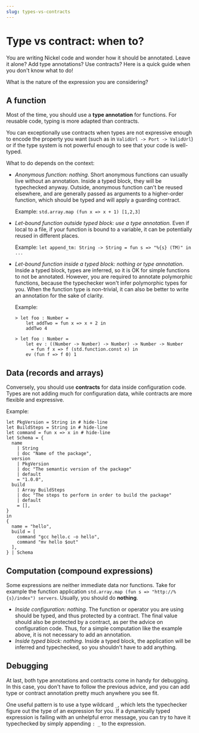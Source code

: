 ```yaml
---
slug: types-vs-contracts
---
```


# Type vs contract: when to?

You are writing Nickel code and wonder how it should be annotated. Leave it
alone? Add type annotations? Use contracts? Here is a quick guide when you don't
know what to do!

What is the nature of the expression you are considering?

## A function

Most of the time, you should use a **type annotation** for functions. For
reusable code, typing is more adapted than contracts.

You can exceptionally use contracts when types are not expressive enough to
encode the property you want (such as in `ValidUrl -> Port -> ValidUrl`) or if
the type system is not powerful enough to see that your code is well-typed.

What to do depends on the context:

- *Anonymous function: nothing*. Short anonymous functions can
    usually live without an annotation. Inside a typed block, they will be
    typechecked anyway. Outside, anonymous function can't be reused elsewhere,
    and are generally passed as arguments to a higher-order function, which
    should be typed and will apply a guarding contract.

    Example: `std.array.map (fun x => x + 1) [1,2,3]`

- *Let-bound function outside typed block: use a type annotation.* Even if
    local to a file, if your function is bound to a variable, it can be
    potentially reused in different places.

    Example: `let append_tm: String -> String = fun s => "%{s} (TM)" in ...`

- *Let-bound function inside a typed block: nothing or type annotation*. Inside
    a typed block, types are inferred, so it is OK for simple functions to not
    be annotated. However, you are required to annotate polymorphic functions,
    because the typechecker won't infer polymorphic types for you. When the
    function type is non-trivial, it can also be better to write an annotation
    for the sake of clarity.

    Example:

    ```nickel #repl
    > let foo : Number =
        let addTwo = fun x => x + 2 in
        addTwo 4

    > let foo : Number =
        let ev : ((Number -> Number) -> Number) -> Number -> Number
          = fun f x => f (std.function.const x) in
        ev (fun f => f 0) 1
    ```

## Data (records and arrays)

Conversely, you should use **contracts** for data inside configuration code.
Types are not adding much for configuration data, while contracts are more
flexible and expressive.

Example:

```nickel
let PkgVersion = String in # hide-line
let BuildSteps = String in # hide-line
let command = fun x => x in # hide-line
let Schema = {
  name
    | String
    | doc "Name of the package",
  version
    | PkgVersion
    | doc "The semantic version of the package"
    | default
    = "1.0.0",
  build
    | Array BuildSteps
    | doc "The steps to perform in order to build the package"
    | default
    = [],
}
in
{
  name = "hello",
  build = [
    command "gcc hello.c -o hello",
    command "mv hello $out"
  ],
} | Schema
```

## Computation (compound expressions)

Some expressions are neither immediate data nor functions. Take for example the
function application `std.array.map (fun s => "http://%{s}/index") servers`.
Usually, you should do **nothing**.

- *Inside configuration: nothing*. The function or operator you are using should
  be typed, and thus protected by a contract. The final value should also be
  protected by a contract, as per the advice on configuration code. Thus, for a
  simple computation like the example above, it is not necessary to add an
  annotation.
- *Inside typed block: nothing*. Inside a typed block, the application will be
  inferred and typechecked, so you shouldn't have to add anything.

## Debugging

At last, both type annotations and contracts come in handy for debugging. In
this case, you don't have to follow the previous advice, and you can add type
or contract annotation pretty much anywhere you see fit.

One useful pattern is to use a type wildcard `_`, which lets the typechecker
figure out the type of an expression for you. If a dynamically typed expression
is failing with an unhelpful error message, you can try to have it typechecked
by simply appending `: _` to the expression.
